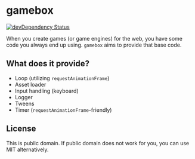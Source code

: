 gamebox
=======

[![devDependency Status](https://david-dm.org/freezedev/gamebox/dev-status.svg)](https://david-dm.org/freezedev/gamebox#info=devDependencies)

When you create games (or game engines) for the web, you have some code you always end up using. `gamebox` aims to provide that base code.

What does it provide?
---------------------
* Loop (utilizing `requestAnimationFrame`)
* Asset loader
* Input handling (keyboard)
* Logger
* Tweens
* Timer (`requestAnimationFrame`-friendly)

License
-------
This is public domain. If public domain does not work for you, you can use MIT alternatively.
